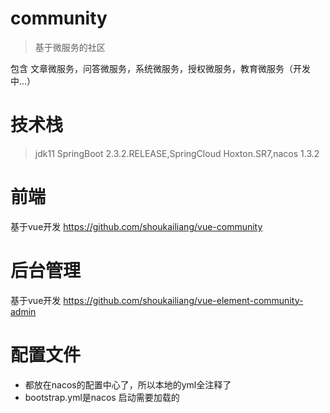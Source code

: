 # community
> 基于微服务的社区

包含 文章微服务，问答微服务，系统微服务，授权微服务，教育微服务（开发中...）
# 技术栈
> jdk11
SpringBoot 2.3.2.RELEASE,SpringCloud Hoxton.SR7,nacos 1.3.2
# 前端
基于vue开发 https://github.com/shoukailiang/vue-community

# 后台管理
基于vue开发 https://github.com/shoukailiang/vue-element-community-admin

# 配置文件
- 都放在nacos的配置中心了，所以本地的yml全注释了
- bootstrap.yml是nacos 启动需要加载的
